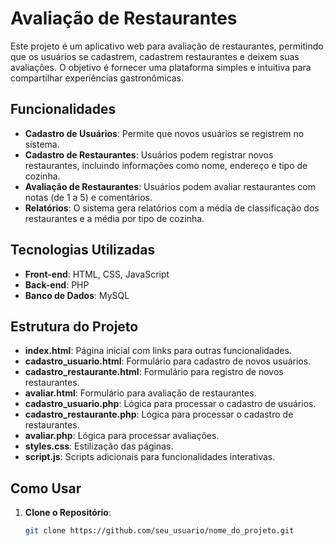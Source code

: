 # Avaliação de Restaurantes

Este projeto é um aplicativo web para avaliação de restaurantes, permitindo que os usuários se cadastrem, cadastrem restaurantes e deixem suas avaliações. O objetivo é fornecer uma plataforma simples e intuitiva para compartilhar experiências gastronômicas.

## Funcionalidades

- **Cadastro de Usuários**: Permite que novos usuários se registrem no sistema.
- **Cadastro de Restaurantes**: Usuários podem registrar novos restaurantes, incluindo informações como nome, endereço e tipo de cozinha.
- **Avaliação de Restaurantes**: Usuários podem avaliar restaurantes com notas (de 1 a 5) e comentários.
- **Relatórios**: O sistema gera relatórios com a média de classificação dos restaurantes e a média por tipo de cozinha.

## Tecnologias Utilizadas

- **Front-end**: HTML, CSS, JavaScript
- **Back-end**: PHP
- **Banco de Dados**: MySQL

## Estrutura do Projeto

- **index.html**: Página inicial com links para outras funcionalidades.
- **cadastro_usuario.html**: Formulário para cadastro de novos usuários.
- **cadastro_restaurante.html**: Formulário para registro de novos restaurantes.
- **avaliar.html**: Formulário para avaliação de restaurantes.
- **cadastro_usuario.php**: Lógica para processar o cadastro de usuários.
- **cadastro_restaurante.php**: Lógica para processar o cadastro de restaurantes.
- **avaliar.php**: Lógica para processar avaliações.
- **styles.css**: Estilização das páginas.
- **script.js**: Scripts adicionais para funcionalidades interativas.

## Como Usar

1. **Clone o Repositório**:
   ```bash
   git clone https://github.com/seu_usuario/nome_do_projeto.git
